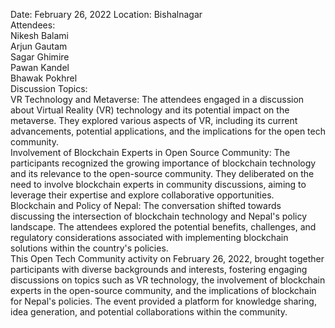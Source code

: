 Date: February 26, 2022 Location: Bishalnagar  
Attendees:  
Nikesh Balami  
Arjun Gautam  
Sagar Ghimire  
Pawan Kandel  
Bhawak Pokhrel  
Discussion Topics:  
VR Technology and Metaverse: The attendees engaged in a discussion about
Virtual Reality (VR) technology and its potential impact on the metaverse.
They explored various aspects of VR, including its current advancements,
potential applications, and the implications for the open tech community.  
Involvement of Blockchain Experts in Open Source Community: The participants
recognized the growing importance of blockchain technology and its relevance
to the open-source community. They deliberated on the need to involve
blockchain experts in community discussions, aiming to leverage their
expertise and explore collaborative opportunities.  
Blockchain and Policy of Nepal: The conversation shifted towards discussing
the intersection of blockchain technology and Nepal's policy landscape. The
attendees explored the potential benefits, challenges, and regulatory
considerations associated with implementing blockchain solutions within the
country's policies.  
This Open Tech Community activity on February 26, 2022, brought together
participants with diverse backgrounds and interests, fostering engaging
discussions on topics such as VR technology, the involvement of blockchain
experts in the open-source community, and the implications of blockchain for
Nepal's policies. The event provided a platform for knowledge sharing, idea
generation, and potential collaborations within the community.

